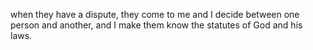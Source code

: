 when they have a dispute, they come to me and I decide between one person and another, and I make them know the statutes of God and his laws.
